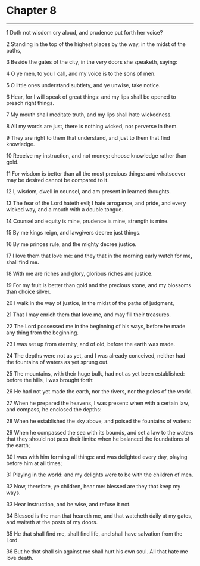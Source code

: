 # Chapter 8

***

1 Doth not wisdom cry aloud, and prudence put forth her voice?

2 Standing in the top of the highest places by the way, in the midst of the paths,

3 Beside the gates of the city, in the very doors she speaketh, saying:

4 O ye men, to you I call, and my voice is to the sons of men.

5 O little ones understand subtlety, and ye unwise, take notice.

6 Hear, for I will speak of great things: and my lips shall be opened to preach right things.

7 My mouth shall meditate truth, and my lips shall hate wickedness.

8 All my words are just, there is nothing wicked, nor perverse in them.

9 They are right to them that understand, and just to them that find knowledge.

10 Receive my instruction, and not money: choose knowledge rather than gold.

11 For wisdom is better than all the most precious things: and whatsoever may be desired cannot be compared to it.

12 I, wisdom, dwell in counsel, and am present in learned thoughts.

13 The fear of the Lord hateth evil; I hate arrogance, and pride, and every wicked way, and a mouth with a double tongue.

14 Counsel and equity is mine, prudence is mine, strength is mine.

15 By me kings reign, and lawgivers decree just things.

16 By me princes rule, and the mighty decree justice.

17 I love them that love me: and they that in the morning early watch for me, shall find me.

18 With me are riches and glory, glorious riches and justice.

19 For my fruit is better than gold and the precious stone, and my blossoms than choice silver.

20 I walk in the way of justice, in the midst of the paths of judgment,

21 That I may enrich them that love me, and may fill their treasures.

22 The Lord possessed me in the beginning of his ways, before he made any thing from the beginning.

23 I was set up from eternity, and of old, before the earth was made.

24 The depths were not as yet, and I was already conceived, neither had the fountains of waters as yet sprung out.

25 The mountains, with their huge bulk, had not as yet been established: before the hills, I was brought forth:

26 He had not yet made the earth, nor the rivers, nor the poles of the world.

27 When he prepared the heavens, I was present: when with a certain law, and compass, he enclosed the depths:

28 When he established the sky above, and poised the fountains of waters:

29 When he compassed the sea with its bounds, and set a law to the waters that they should not pass their limits: when he balanced the foundations of the earth;

30 I was with him forming all things: and was delighted every day, playing before him at all times;

31 Playing in the world: and my delights were to be with the children of men.

32 Now, therefore, ye children, hear me: blessed are they that keep my ways.

33 Hear instruction, and be wise, and refuse it not.

34 Blessed is the man that heareth me, and that watcheth daily at my gates, and waiteth at the posts of my doors.

35 He that shall find me, shall find life, and shall have salvation from the Lord.

36 But he that shall sin against me shall hurt his own soul. All that hate me love death.

